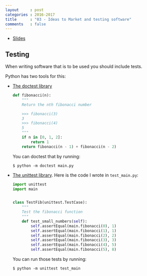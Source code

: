 ```yaml
---
layout     : post
categories : 2016-2017
title      : "03 - Ideas to Market and testing software"
comments   : false
---
```


- [Slides]({{site.baseurl}}/assets/ideas/main.pdf)

## Testing

When writing software that is to be used you should include tests.

Python has two tools for this:

- [The doctest library](https://docs.python.org/2/library/doctest.html)

  ```python
  def fibonacci(n):
      """
      Return the nth fibonacci number

      >>> fibonacci(3)
      3
      >>> fibonacci(4)
      5
      """
      if n in [0, 1, 2]:
          return 1
      return fibonacci(n - 1) + fibonacci(n - 2)
  ```

  You can doctest that by running:

  ```
  $ python -m doctest main.py
  ```

- [The unittest library](https://docs.python.org/2/library/unittest.html). Here
  is the code I wrote in `test_main.py`:

  ```python
  import unittest
  import main


  class TestFib(unittest.TestCase):
      """
      Test the fibonacci function
      """
      def test_small_numbers(self):
          self.assertEqual(main.fibonacci(0), 1)
          self.assertEqual(main.fibonacci(1), 1)
          self.assertEqual(main.fibonacci(2), 2)
          self.assertEqual(main.fibonacci(3), 3)
          self.assertEqual(main.fibonacci(4), 5)
          self.assertEqual(main.fibonacci(5), 8)
  ```

  You can run those tests by running:

  ```
  $ python -m unittest test_main
  ```
